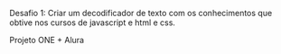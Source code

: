 Desafio 1: Criar um decodificador de texto com os conhecimentos que obtive nos cursos de javascript e html e css.

Projeto ONE + Alura
